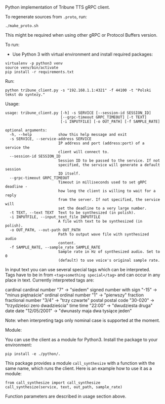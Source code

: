 Python implementation of Tribune TTS gRPC client.

To regenerate sources from `.proto`, run:
```
./make_proto.sh
```
This might be required when using other gRPC or Protocol Buffers version.

To run:
 - Use Python 3 with virtual environment and install required packages:
```
virtualenv -p python3 venv
source venv/bin/activate
pip install -r requirements.txt
```

Run:
```
python tribune_client.py -s "192.168.1.1:4321" -f 44100 -t "Polski tekst do syntezy."
```

Usage:
```
usage: tribune_client.py [-h] -s SERVICE [--session-id SESSION_ID]
                         [--grpc-timeout GRPC_TIMEOUT] [-t TEXT]
                         [-i INPUTFILE] [-o OUT_PATH] [-f SAMPLE_RATE]

optional arguments:
  -h, --help            show this help message and exit
  -s SERVICE, --service-address SERVICE
                        IP address and port (address:port) of a service the
                        client will connect to.
  --session-id SESSION_ID
                        Session ID to be passed to the service. If not
                        specified, the service will generate a default session
                        ID itself.
  --grpc-timeout GRPC_TIMEOUT
                        Timeout in milliseconds used to set gRPC deadline -
                        how long the client is willing to wait for a reply
                        from the server. If not specified, the service will
                        set the deadline to a very large number.
  -t TEXT, --text TEXT  Text to be synthesized (in polish).
  -i INPUTFILE, --input_text_file INPUTFILE
                        A file with text to be synthesized (in polish).
  -o OUT_PATH, --out-path OUT_PATH
                        Path to output wave file with synthesized audio
                        content.
  -f SAMPLE_RATE, --sample_rate SAMPLE_RATE
                        Sample rate in Hz of synthesized audio. Set to 0
                        (default) to use voice's original sample rate.
```

In input text you can use several special tags which can be interpreted. Tags have to be in from `<tag>something special</tag>` and can occur in any place in text. Currently interpreted tags are:

cardinal    cardinal number     "<cardinal>7</cardinal>"    -> "siedem"
signed      number with sign    "<signed>-15</signed>"      -> "minus piętnaście"
ordinal     ordinal number      "<ordinal>1</ordinal>"      -> "pierwszy"
fraction    fractional number   "<fraction>3/4</fraction>"  -> "trzy czwarte"
postal      postal code         "<postal>30-020</postal>"   -> "trzydzieści zero dwadzieścia"
time        time                "<time>22:00</time>"        -> "dwudziesta druga"
date        date                "<date>12/05/2001</date>"   -> "dwunasty maja dwa tysiące jeden"

Note: when interpreting tags only nominal case is supported at the moment.

Module:

You can use the client as a module for Python3. Install the package to your environment:
```
pip install -e ./python/.
```
This package provides a module `call_synthesize` with a function with the same name, which runs the client. Here is an example how to use it as a module:
```
from call_synthesize import call_synthesize
call_synthesize(service, text, out_path, sample_rate)
```
Function parameters are described in usage section above.
